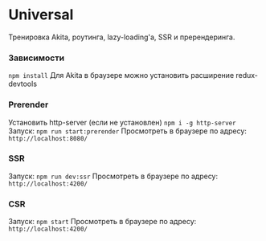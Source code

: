 # Universal

Тренировка Akita, роутинга, lazy-loading'а, SSR и пререндеринга.

### Зависимости
`npm install`
Для Akita в браузере можно установить расширение redux-devtools

### Prerender
Установить http-server (если не установлен) `npm i -g http-server`
Запуск: `npm run start:prerender`
Просмотреть в браузере по адресу:   `http://localhost:8080/`

### SSR
Запуск: `npm run dev:ssr`
Просмотреть в браузере по адресу:   `http://localhost:4200/`

### CSR
Запуск: `npm start`
Просмотреть в браузере по адресу:   `http://localhost:4200/`
